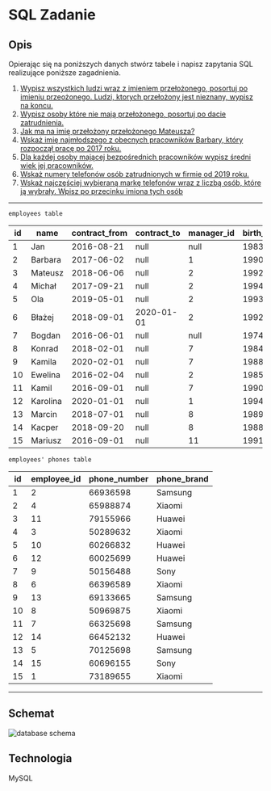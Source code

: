 # SQL Zadanie

## Opis


Opierając się na poniższych danych stwórz tabele i napisz zapytania SQL realizujące poniższe zagadnienia.

1. [Wypisz wszystkich ludzi wraz z imieniem przełożonego, posortuj po imieniu przeożonego.
Ludzi, ktorych przełożony jest nieznany, wypisz na koncu.](https://github.com/marcel-lagoda/Problems-in-Sql/blob/2803f738532759a302308a231de5e08b962e9245/Zad_1/Zadanie_1.sql#L75-L132)
2. [Wypisz osoby które nie mają przełożonego, posortuj po dacie zatrudnienia.](https://github.com/marcel-lagoda/Problems-in-Sql/blob/2803f738532759a302308a231de5e08b962e9245/Zad_1/Zadanie_1.sql#L155-L169)
3. [Jak ma na imię przełożony przełożonego Mateusza?](https://github.com/marcel-lagoda/Problems-in-Sql/blob/2803f738532759a302308a231de5e08b962e9245/Zad_1/Zadanie_1.sql#L163-L169)
4. [Wskaż imię najmłodszego z obecnych pracowników Barbary, który rozpoczął pracę po 2017 roku.](https://github.com/marcel-lagoda/Problems-in-Sql/blob/2803f738532759a302308a231de5e08b962e9245/Zad_1/Zadanie_1.sql#L173-L183)
5. [Dla każdej osoby mającej bezpośrednich pracowników wypisz średni wiek jej pracowników.](https://github.com/marcel-lagoda/Problems-in-Sql/blob/2803f738532759a302308a231de5e08b962e9245/Zad_1/Zadanie_1.sql#L187-L197)
6. [Wskaż numery telefonów osób zatrudnionych w firmie od 2019 roku.](https://github.com/marcel-lagoda/Problems-in-Sql/blob/2803f738532759a302308a231de5e08b962e9245/Zad_1/Zadanie_1.sql#L222-L229)
7. [Wskaż najczęściej wybieraną markę telefonów wraz z liczbą osób, które ją wybrały. Wpisz po przecinku
imiona tych osób](https://github.com/marcel-lagoda/Problems-in-Sql/blob/2803f738532759a302308a231de5e08b962e9245/Zad_1/Zadanie_1.sql#L233-L245)
---

```employees table```

| id | name    |contract_from| contract_to | manager_id  | birth_year  |   
|----|---------|-------------|-------------|-------------|-------------|
| 1  | Jan     | 2016-08-21  | null        | null        | 1983        |   
| 2  | Barbara | 2017-06-02  | null        | 1           | 1990        |   
| 3  | Mateusz | 2018-06-06  | null        | 2           | 1992        |   
| 4  | Michał  | 2017-09-21  | null        | 2           | 1994        |   
| 5  | Ola     | 2019-05-01  | null        | 2           | 1993        |   
| 6  | Błażej  | 2018-09-01  | 2020-01-01  | 2           | 1992        |   
| 7  | Bogdan  | 2016-06-01  | null        | null        | 1974        |   
| 8  | Konrad  | 2018-02-01  | null        | 7           | 1984        |
| 9  | Kamila  | 2020-02-01  | null        | 7           | 1988        |
| 10 | Ewelina | 2016-02-04  | null        | 2           | 1985        |
| 11 | Kamil   | 2016-09-01  | null        | 7           | 1990        |
| 12 | Karolina| 2020-01-01  | null        | 1           | 1994        |
| 13 | Marcin  | 2018-07-01  | null        | 8           | 1989        |
| 14 | Kacper  | 2018-09-20  | null        | 8           | 1988        |
| 15 | Mariusz | 2016-09-01  | null        | 11          | 1991        |


```employees' phones table```

| id | employee_id | phone_number | phone_brand |
|----|-------------|--------------|-------------|
| 1  |  2          |  66936598    |  Samsung    |
| 2  |  4          |  65988874    |  Xiaomi     |
| 3  |  11         |  79155966    |  Huawei     |
| 4  |  3          |  50289632    |  Xiaomi     |
| 5  |  10         |  60266832    |  Huawei     |
| 6  |  12         |  60025699    |  Huawei     |
| 7  |  9          |  50156488    |  Sony       |
| 8  |  6          |  66396589    |  Xiaomi     |
| 9  |  13         |  69133665    |  Samsung    |
| 10 |  8          |  50969875    |  Xiaomi     |
| 11 |  7          |  66325698    |  Samsung    |
| 12 | 14          |  66452132    |  Huawei     |
| 13 | 5           |  70125698    |  Samsung    |
| 14 | 15          |  60696155    |  Sony       |
| 15 | 1           |  73189655    |  Xiaomi     |

---

## Schemat

![database schema](images/baza.png)

## Technologia
MySQL

